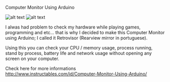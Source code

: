 Computer Monitor Using Arduino

![alt text](https://cdn.instructables.com/FXW/T8RR/J2AVZBIK/FXWT8RRJ2AVZBIK.MEDIUM.jpg?width=614)
![alt text](https://cdn.instructables.com/FPL/0ROQ/J2AVZBLE/FPL0ROQJ2AVZBLE.MEDIUM.jpg)

I alwas had problem to check my hardware while playing games, programming and etc... that is why I decided to make this Computer Monitor using Arduino; I called it Retrovisor (Rearview mirror in portuguese).

Using this you can check your CPU / memory usage, process running, stand by process, battery life and network usage without opening any screen on your computer.

Check here for more informations http://www.instructables.com/id/Computer-Monitor-Using-Arduino/

